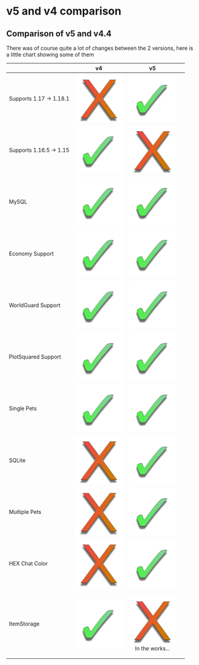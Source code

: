# v5 and v4 comparison

## Comparison of v5 and v4.4

There was of course quite a lot of changes between the 2 versions, here is a little chart showing some of them

|                         | v4                                   |                                     v5                                     |     |
| ----------------------- | ------------------------------------ | :------------------------------------------------------------------------: | :-: |
| Supports 1.17 -> 1.18.1 | ![](<.gitbook/assets/X Mark(1).png>) |                      ![](.gitbook/assets/GbDc6I2.png)                      |     |
| Supports 1.16.5 -> 1.15 | ![](.gitbook/assets/GbDc6I2.png)     |                    ![](<.gitbook/assets/X Mark(1).png>)                    |     |
| MySQL                   | ![](.gitbook/assets/GbDc6I2.png)     |                      ![](.gitbook/assets/GbDc6I2.png)                      |     |
| Economy Support         | ![](.gitbook/assets/GbDc6I2.png)     |                      ![](.gitbook/assets/GbDc6I2.png)                      |     |
| WorldGuard Support      | ![](.gitbook/assets/GbDc6I2.png)     |                      ![](.gitbook/assets/GbDc6I2.png)                      |     |
| PlotSquared Support     | ![](.gitbook/assets/GbDc6I2.png)     |                      ![](.gitbook/assets/GbDc6I2.png)                      |     |
| Single Pets             | ![](.gitbook/assets/GbDc6I2.png)     |                      ![](.gitbook/assets/GbDc6I2.png)                      |     |
| SQLite                  | ![](<.gitbook/assets/X Mark(1).png>) |                      ![](.gitbook/assets/GbDc6I2.png)                      |     |
| Multiple Pets           | ![](<.gitbook/assets/X Mark(1).png>) |                      ![](.gitbook/assets/GbDc6I2.png)                      |     |
| HEX Chat Color          | ![](<.gitbook/assets/X Mark(1).png>) |                      ![](.gitbook/assets/GbDc6I2.png)                      |     |
| ItemStorage             | ![](.gitbook/assets/GbDc6I2.png)     | <p><img src=".gitbook/assets/X Mark(1).png" alt=""><br>In the works...</p> |     |
